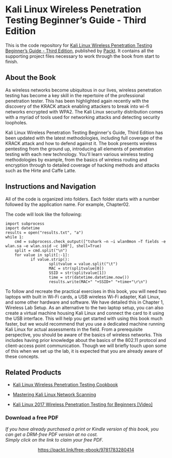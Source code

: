 # Kali Linux Wireless Penetration Testing Beginner’s Guide - Third Edition
This is the code repository for [Kali Linux Wireless Penetration Testing Beginner’s Guide - Third Edition](https://www.packtpub.com/networking-and-servers/kali-linux-wireless-penetration-testing-beginner’s-guide-third-edition?utm_source=github&utm_medium=repository&utm_campaign=9781788831925), published by [Packt](https://www.packtpub.com/?utm_source=github). It contains all the supporting project files necessary to work through the book from start to finish.
## About the Book
As wireless networks become ubiquitous in our lives, wireless penetration testing has become a key skill in the repertoire of the professional penetration tester. This has been highlighted again recently with the discovery of the KRACK attack enabling attackers to break into wi-fi networks encrypted with WPA2. The Kali Linux security distribution comes with a myriad of tools used for networking attacks and detecting security loopholes.

Kali Linux Wireless Penetration Testing Beginner's Guide, Third Edition has been updated with the latest methodologies, including full coverage of the KRACK attack and how to defend against it. The book presents wireless pentesting from the ground up, introducing all elements of penetration testing with each new technology. You'll learn various wireless testing methodologies by example, from the basics of wireless routing and encryption through to detailed coverage of hacking methods and attacks such as the Hirte and Caffe Latte.
## Instructions and Navigation
All of the code is organized into folders. Each folder starts with a number followed by the application name. For example, Chapter02.



The code will look like the following:
```
import subprocess
import datetime
results = open("results.txt", "a")
while 1:
    cmd = subprocess.check_output(["tshark –n –i wlan0mon –T fields -e wlan.sa –e wlan.ssid –c 100"], shell=True)
    split = cmd.split("\n")
    for value in split[:-1]:
           if value.strip():
                   splitvalue = value.split("\t")
                   MAC = str(splitvalue[0])
                   SSID = str(splitvalue[1])
                   time = str(datetime.datetime.now())
                   results.write(MAC+" "+SSID+" "+time+"\r\n")

```

To follow and recreate the practical exercises in this book, you will need two laptops with built in Wi-Fi cards, a USB wireless Wi-Fi adapter, Kali Linux, and some other hardware and software. We have detailed this in Chapter 1, Wireless Lab Setup.
As an alternative to the two laptop setup, you can also create a virtual machine housing Kali Linux and connect the card to it using the USB interface. This will help you get started with using this book much faster, but we would recommend that you use a dedicated machine running Kali Linux for actual assessments in the field.
From a prerequisite perspective, you should be aware of the basics of wireless networks. This includes having prior knowledge about the basics of the 802.11 protocol and client-access point communication. Though we will briefly touch upon some of this when we set up the lab, it is expected that you are already aware of these concepts.


## Related Products
* [Kali Linux Wireless Penetration Testing Cookbook](https://www.packtpub.com/networking-and-servers/kali-linux-wireless-penetration-testing-cookbook?utm_source=github&utm_medium=repository&utm_campaign=9781783554089)

* [Mastering Kali Linux Network Scanning](https://www.packtpub.com/networking-and-servers/mastering-kali-linux-network-scanning?utm_source=github&utm_medium=repository&utm_campaign=9781788473323)

* [Kali Linux 2017 Wireless Penetration Testing for Beginners [Video]](https://www.packtpub.com/networking-and-servers/kali-linux-2017-wireless-penetration-testing-beginners-video?utm_source=github&utm_medium=repository&utm_campaign=9781788394055)

### Download a free PDF

 <i>If you have already purchased a print or Kindle version of this book, you can get a DRM-free PDF version at no cost.<br>Simply click on the link to claim your free PDF.</i>
<p align="center"> <a href="https://packt.link/free-ebook/9781783280414">https://packt.link/free-ebook/9781783280414 </a> </p>